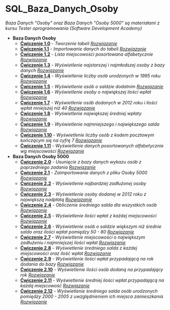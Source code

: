 # SQL_Baza_Danych_Osoby
_Baza Danych "Osoby" oraz Baza Danych "Osoby 5000" są materiałami z kursu Tester oprogramowania (Software Development Academy)_

* **Baza Danych Osoby**
  * **[Ćwiczenie 1.0](https://drive.google.com/file/d/1ZKg9u0ZVxvd9u4V7TJZnDVd29veKepdX/view?usp=sharing)**  _- Tworzenie tabeli_ _[Rozwiązanie](https://drive.google.com/file/d/1eMh32v-wkt0PyBftkOt0QzWPzSEd90ox/view?usp=sharing)_
  * **[Ćwiczenie 1.1](https://drive.google.com/file/d/1ygpXKQuQ62UHDpx0EBDAcg3bx6gIgC5J/view?usp=sharing)**  _- Importowanie danych do tabeli_ _[Rozwiązanie](https://drive.google.com/file/d/1uRguN7HkJ8oxQNIJ2Wlkw21rWLdXYDk0/view?usp=sharing)_
  * **[Ćwiczenie 1.2](https://drive.google.com/file/d/12dgzDq6ovG-Z7mLJYjMZCR5Zw-eUG-Bc/view?usp=sharing)**  _- Lista miejscowości posortowana alfabetycznie_ _[Rozwiązanie](https://drive.google.com/file/d/1ng5bCzbVzJf7Uv14njjYJYylXY-NsH7L/view?usp=sharing)_
  * **[Ćwiczenie 1.3](https://drive.google.com/file/d/1PwNoSedMabt1caQ6aivvXAr4do8snuBn/view?usp=sharing)**  _- Wyświetlenie najstarszej i najmłodszej osoby z bazy danych_ _[Rozwiązanie](https://drive.google.com/file/d/1ZuSWKgQbdm0jRyNAntk6cNbWZ5e6HmB1/view?usp=sharing)_
  * **[Ćwiczenie 1.4](https://drive.google.com/file/d/124eYBGaz3VCE1winU7-3SrsJ96Bopj3R/view?usp=sharing)**  _- Wyświetlenie liczby osób urodzonych w 1995 roku_ _[Rozwiązanie](https://drive.google.com/file/d/1AwfZq2BzSCQWLwDjngicfi8QjHERZlnp/view?usp=sharing)_
  * **[Ćwiczenie 1.5](https://drive.google.com/file/d/1c1pYRaI9r_QboHcgcLZ1xvJP3yktD9yl/view?usp=sharing)**  _- Wyświetlenie osób o saldzie dodatnim_ _[Rozwiązanie](https://drive.google.com/file/d/1W5BXNymCgb3cc80kU1puFBAzNoEISG3M/view?usp=sharing)_
  * **[Ćwiczenie 1.6](https://drive.google.com/file/d/1QC9HSS3u8RGZ6nsiO4F9oyS9vJl_-NDc/view?usp=sharing)**  _- Wyświetlenie osoby o największej ilości wpłat_ _[Rozwiązanie](https://drive.google.com/file/d/10eCMU9zy9iLh-EdSNUDKMbZ6nyYVF565/view?usp=sharing)_
  * **[Ćwiczenie 1.7](https://drive.google.com/file/d/1yjW3cdZfbi_ypCMfaYygpm3rfJn7e8Rx/view?usp=sharing)**  _- Wyświetlenie osób dodanych w 2012 roku i ilości wpłat mniejszej niż 40_ _[Rozwiązanie](https://drive.google.com/file/d/1s2anZBq7-H5vCTkkEshm7Ke686yJrHlG/view?usp=sharing)_
  * **[Ćwiczenie 1.8](https://drive.google.com/file/d/19FeTOZt_ep-8-ydC3fyfrB5P7rNhSlBS/view?usp=sharing)**  _- Wyświetlenie największej średniej wpłaty_ _[Rozwiązanie](https://drive.google.com/file/d/1a2VDOAmFmELjXAY9tEK5PNJdrdqsE90-/view?usp=sharing)_
  * **[Ćwiczenie 1.9](https://drive.google.com/file/d/1aFzjwkzQLI-favfYJmP9cfpe_j2_sBlh/view?usp=sharing)**  _- Wyświetlenie najmniejszego i największego salda_ _[Rozwiązanie](https://drive.google.com/file/d/1_7DMzLhJ8Wm4PJEz1BJ-u5EF_PboqeU2/view?usp=sharing)_
  * **[Ćwiczenie 1.10](https://drive.google.com/file/d/1FhG8TRVaHWA91i0IU6mR3V-eyUgMxGyb/view?usp=sharing)** _- Wyświetlenie liczby osób z kodem pocztowym kończącym się na cyfrę 7_  _[Rozwiązanie](https://drive.google.com/file/d/1fp5STDa75WgC0C8KDj53UTJ2EM41vFjx/view?usp=sharing)_
  * **[Ćwiczenie 1.11](https://drive.google.com/file/d/19OSqIwX4u2cdTV218YR03e3oow2YeMWE/view?usp=sharing)** _- Wyświetlenie danych posortowanych alfabetycznie wg miejscowości_ _[Rozwiązanie](https://drive.google.com/file/d/1i9sRX9flUA-XupIBhzt-xR_NV9njjsuG/view?usp=sharing)_
* **Baza Danych Osoby 5000**
  * **[Ćwiczenie 2.0](https://drive.google.com/file/d/1xZRa1ui1w2FtRWO8CRwyiIrxX50djLfb/view?usp=sharing)** _- Usunięcie z bazy danych wykazu osób z poprzedniego zadania_ _[Rozwiązanie](https://drive.google.com/file/d/1JkG7ynaRcK2p6sHtaMI3d7UQoOonNG0I/view?usp=sharing)_
  * **[Ćwiczenie 2.1](https://drive.google.com/file/d/1YdRNkrfdNU0awiA4_Pow_GsqaCc2JpMQ/view?usp=sharing)** _- Zaimportowanie danych z pliku Osoby 5000_ _[Rozwiązanie](https://drive.google.com/file/d/1w5ffS7XXx4hFxi6ph_0pMzdbXTTS9K7d/view?usp=sharing)_
  * **[Ćwiczenie 2.2](https://drive.google.com/file/d/1LuW-8faaGtNUwhXCPk4RAeIcbv0phBM5/view?usp=sharing)** _- Wyświetlenie najbardziej zadłużonej osoby_ _[Rozwiązanie](https://drive.google.com/file/d/18t8zJ-WFTjbMQTDUNiH1LXJ3vePu7gDP/view?usp=sharing)_
  * **[Ćwiczenie 2.3](https://drive.google.com/file/d/1i3TWRFE2oGY9Sx1ApbFjabGz8BDB8f9f/view?usp=sharing)** _- Wyświetlenie osoby dodanej w 2012 roku z największą nadpłatą_ _[Rozwiązanie](https://drive.google.com/file/d/1mp8fjtRf294VscYBF4xtFO1HTwbq1DHG/view?usp=sharing)_
  * **[Ćwiczenie 2.4](https://drive.google.com/file/d/1Nm1-WEbavCKChgbRBmq7lCmOwA7LA6vw/view?usp=sharing)** _- Obliczenie średniego salda dla wszystkich osób_ _[Rozwiązanie](https://drive.google.com/file/d/1n5vneDoOFfYQpcJW2HQ4zJIut0yt72Mq/view?usp=sharing)_
  * **[Ćwiczenie 2.5](https://drive.google.com/file/d/1NRiVLpkyJZAKygpq_RC4GlW_GjwLIjaa/view?usp=sharing)** _- Wyświetlenie ilości wpłat z każdej miejscowości_ _[Rozwiązanie](https://drive.google.com/file/d/1htHvKUJ8t54fMYX1_uezbNMPPaurVmdy/view?usp=sharing)_
  * **[Ćwiczenie 2.6](https://drive.google.com/file/d/19By5noaUhvj5Luj0-UMIS8p-N72Lj-nc/view?usp=sharing)** _- Wyświetlenie osób o saldzie większym niż średnie saldo oraz ilości wpłat pomiędzy 50 - 80_ _[Rozwiązanie](https://drive.google.com/file/d/1w81cMIXIfxlO2fTlEfXqWG0efsfPIqtE/view?usp=sharing)_
  * **[Ćwiczenie 2.7](https://drive.google.com/file/d/1PpL6o-QSFBnBI3qVSxLmNBzXkTwteTzV/view?usp=sharing)** _- Wyświetlenie miejscowości o największym zadłużeniu i najmniejszej ilości wpłat_ _[Rozwiązanie](https://drive.google.com/file/d/1yVdCSzoVuxq7aB5Cwp5WiQ9JCULk3Ny3/view?usp=sharing)_
  * **[Ćwiczenie 2.8](https://drive.google.com/file/d/17sTedi5eL6zplMtcxeUcl-YydGeuq2eG/view?usp=sharing)** _- Wyświetlenie średniego salda z każdej miejscowości oraz ilość wpłat_ _[Rozwiązanie](https://drive.google.com/file/d/1KJOS0CcWxBbqwZse9OD0savy--FXvyQD/view?usp=sharing)_
  * **[Ćwiczenie 2.9](https://drive.google.com/file/d/1sgqaZqlp9vCD7RkpdYt8V_lkeJUjnMr4/view?usp=sharing)** _- Wyświetlenie ilości wpłat przypadającą na rok dodania do bazy_ _[Rozwiązanie](https://drive.google.com/file/d/1q94i2xcj_IVW1CtmdaGEM-fMy69SQwMI/view?usp=sharing)_
  * **[Ćwiczenie 2.10]()** _- Wyświetlenie ilości osób dodaną na przypadający rok_ _[Rozwiązanie]()_
  * **[Ćwiczenie 2.11]()** _- Wyświetlenie średniej ilości wpłat przypadającą na każdą miejscowość_ _[Rozwiązanie]()_
  * **[Ćwiczenie 2.12]()** _- Wyświetlenie średniego salda osób urodzonych pomiędzy 2000 - 2005 z uwzględnieniem ich miejsca zamieszkania_ _[Rozwiązanie]()_
